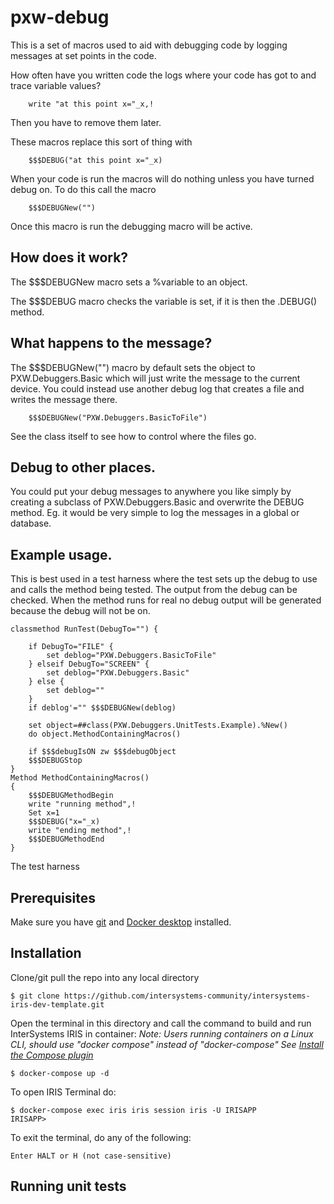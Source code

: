 # pxw-debug
This is a set of macros used to aid with debugging code by logging messages at set points in the code.

How often have you written code the logs where your code has got to and trace variable values?
```
    write "at this point x="_x,!
```
Then you have to remove them later. 

These macros replace this sort of thing with 
```
    $$$DEBUG("at this point x="_x)
```

When your code is run the macros will do nothing unless you have turned debug on. To do this call the macro
```
    $$$DEBUGNew("")
```


Once this macro is run the debugging macro will be active.

## How does it work?
The $$$DEBUGNew macro sets a %variable to an object.

The $$$DEBUG macro checks the variable is set, if it is then the .DEBUG() method.

## What happens to the message?
The $$$DEBUGNew("") macro by default sets the object to PXW.Debuggers.Basic which will just write the message to the current device.
You could instead use another debug log that creates a file and writes the message there.
```
    $$$DEBUGNew("PXW.Debuggers.BasicToFile")
```
See the class itself to see how to control where the files go.

## Debug to other places.
You could put your debug messages to anywhere you like simply by creating a subclass of PXW.Debuggers.Basic and overwrite the DEBUG method. Eg. it would be very simple to log the messages in a global or database. 

## Example usage.
This is best used in a test harness where the test sets up the debug to use and calls the method being tested. The output from the debug can be checked. When the method runs for real no debug output will be generated because the debug will not be on. 

```
classmethod RunTest(DebugTo="") {

    if DebugTo="FILE" {
        set deblog="PXW.Debuggers.BasicToFile"
    } elseif DebugTo="SCREEN" {
        set deblog="PXW.Debuggers.Basic"
    } else {
        set deblog=""
    }
    if deblog'="" $$$DEBUGNew(deblog)

    set object=##class(PXW.Debuggers.UnitTests.Example).%New()
    do object.MethodContainingMacros()
    
    if $$$debugIsON zw $$$debugObject
    $$$DEBUGStop
}
Method MethodContainingMacros()
{
    $$$DEBUGMethodBegin
    write "running method",!
    Set x=1
    $$$DEBUG("x="_x) 
    write "ending method",!
    $$$DEBUGMethodEnd
}
```
The test harness





## Prerequisites
Make sure you have [git](https://git-scm.com/book/en/v2/Getting-Started-Installing-Git) and [Docker desktop](https://www.docker.com/products/docker-desktop) installed.

## Installation

Clone/git pull the repo into any local directory

```
$ git clone https://github.com/intersystems-community/intersystems-iris-dev-template.git
```

Open the terminal in this directory and call the command to build and run InterSystems IRIS in container:
*Note: Users running containers on a Linux CLI, should use "docker compose" instead of "docker-compose"*
*See [Install the Compose plugin](https://docs.docker.com/compose/install/linux/)*



```
$ docker-compose up -d
```

To open IRIS Terminal do:

```
$ docker-compose exec iris iris session iris -U IRISAPP
IRISAPP>
```

To exit the terminal, do any of the following:

```
Enter HALT or H (not case-sensitive)
```



## Running unit tests

